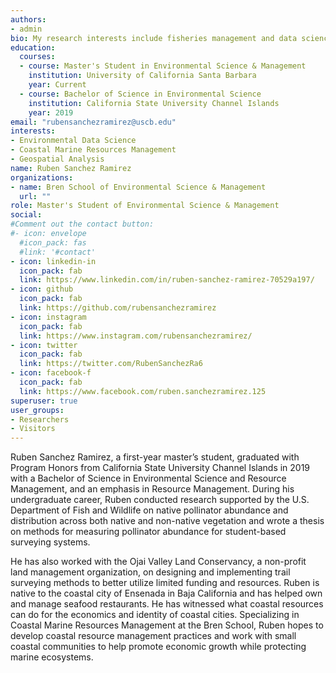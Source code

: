 ```yaml
---
authors:
- admin
bio: My research interests include fisheries management and data science analysis.
education:
  courses:
  - course: Master's Student in Environmental Science & Management
    institution: University of California Santa Barbara
    year: Current
  - course: Bachelor of Science in Environmental Science
    institution: California State University Channel Islands
    year: 2019
email: "rubensanchezramirez@uscb.edu"
interests:
- Environmental Data Science
- Coastal Marine Resources Management
- Geospatial Analysis
name: Ruben Sanchez Ramirez
organizations:
- name: Bren School of Environmental Science & Management
  url: ""
role: Master's Student of Environmental Science & Management
social:
#Comment out the contact button:
#- icon: envelope
  #icon_pack: fas
  #link: '#contact'
- icon: linkedin-in
  icon_pack: fab
  link: https://www.linkedin.com/in/ruben-sanchez-ramirez-70529a197/
- icon: github
  icon_pack: fab
  link: https://github.com/rubensanchezramirez
- icon: instagram
  icon_pack: fab
  link: https://www.instagram.com/rubensanchezramirez/
- icon: twitter
  icon_pack: fab
  link: https://twitter.com/RubenSanchezRa6
- icon: facebook-f
  icon_pack: fab
  link: https://www.facebook.com/ruben.sanchezramirez.125
superuser: true
user_groups:
- Researchers
- Visitors
---
```


Ruben Sanchez Ramirez, a first-year master’s student, graduated with Program Honors from California State University Channel Islands in 2019 with a Bachelor of Science in Environmental Science and Resource Management, and an emphasis in Resource Management. During his undergraduate career, Ruben conducted research supported by the U.S. Department of Fish and Wildlife on native pollinator abundance and distribution across both native and non-native vegetation and wrote a thesis on methods for measuring pollinator abundance for student-based surveying systems. 

He has also worked with the Ojai Valley Land Conservancy, a non-profit land management organization, on designing and implementing trail surveying methods to better utilize limited funding and resources. Ruben is native to the coastal city of Ensenada in Baja California and has helped own and manage seafood restaurants. He has witnessed what coastal resources can do for the economics and identity of coastal cities. Specializing in Coastal Marine Resources Management at the Bren School, Ruben hopes to develop coastal resource management practices and work with small coastal communities to help promote economic growth while protecting marine ecosystems. 

